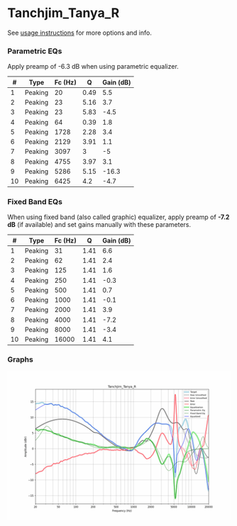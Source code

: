 # Tanchjim_Tanya_R
See [usage instructions](https://github.com/jaakkopasanen/AutoEq#usage) for more options and info.

### Parametric EQs
Apply preamp of -6.3 dB when using parametric equalizer.

|   # | Type    |   Fc (Hz) |    Q |   Gain (dB) |
|-----|---------|-----------|------|-------------|
|   1 | Peaking |        20 | 0.49 |         5.5 |
|   2 | Peaking |        23 | 5.16 |         3.7 |
|   3 | Peaking |        23 | 5.83 |        -4.5 |
|   4 | Peaking |        64 | 0.39 |         1.8 |
|   5 | Peaking |      1728 | 2.28 |         3.4 |
|   6 | Peaking |      2129 | 3.91 |         1.1 |
|   7 | Peaking |      3097 | 3    |        -5   |
|   8 | Peaking |      4755 | 3.97 |         3.1 |
|   9 | Peaking |      5286 | 5.15 |       -16.3 |
|  10 | Peaking |      6425 | 4.2  |        -4.7 |

### Fixed Band EQs
When using fixed band (also called graphic) equalizer, apply preamp of **-7.2 dB** (if available) and set gains manually with these parameters.

|   # | Type    |   Fc (Hz) |    Q |   Gain (dB) |
|-----|---------|-----------|------|-------------|
|   1 | Peaking |        31 | 1.41 |         6.6 |
|   2 | Peaking |        62 | 1.41 |         2.4 |
|   3 | Peaking |       125 | 1.41 |         1.6 |
|   4 | Peaking |       250 | 1.41 |        -0.3 |
|   5 | Peaking |       500 | 1.41 |         0.7 |
|   6 | Peaking |      1000 | 1.41 |        -0.1 |
|   7 | Peaking |      2000 | 1.41 |         3.9 |
|   8 | Peaking |      4000 | 1.41 |        -7.2 |
|   9 | Peaking |      8000 | 1.41 |        -3.4 |
|  10 | Peaking |     16000 | 1.41 |         4.1 |

### Graphs
![](./Tanchjim_Tanya_R.png)
